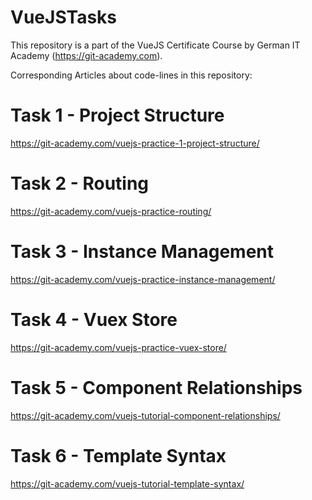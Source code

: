 # VueJSTasks

This repository is a part of the VueJS Certificate Course by German IT Academy (https://git-academy.com).

Corresponding Articles about code-lines in this repository:

# Task 1 - Project Structure
https://git-academy.com/vuejs-practice-1-project-structure/

# Task 2 - Routing
https://git-academy.com/vuejs-practice-routing/

# Task 3 - Instance Management
https://git-academy.com/vuejs-practice-instance-management/

# Task 4 - Vuex Store
https://git-academy.com/vuejs-practice-vuex-store/

# Task 5 - Component Relationships
https://git-academy.com/vuejs-tutorial-component-relationships/

# Task 6 - Template Syntax
https://git-academy.com/vuejs-tutorial-template-syntax/
